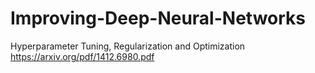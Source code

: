 # Improving-Deep-Neural-Networks
Hyperparameter Tuning, Regularization and Optimization
https://arxiv.org/pdf/1412.6980.pdf
